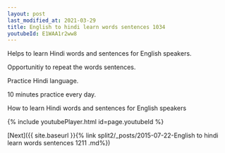 ```yaml
---
layout: post
last_modified_at: 2021-03-29
title: English to hindi learn words sentences 1034 
youtubeId: E1WAA1r2ww8
---
```

 
 
Helps to learn Hindi words and sentences for English speakers.

Opportunitiy to repeat the words sentences. 

Practice Hindi language. 
 
10 minutes practice every day. 
 
How to learn Hindi words and sentences for English speakers 
 
{% include youtubePlayer.html id=page.youtubeId %}
 
 
[Next]({{ site.baseurl }}{% link  split2/_posts/2015-07-22-English to hindi learn words sentences 1211 .md%})
 
